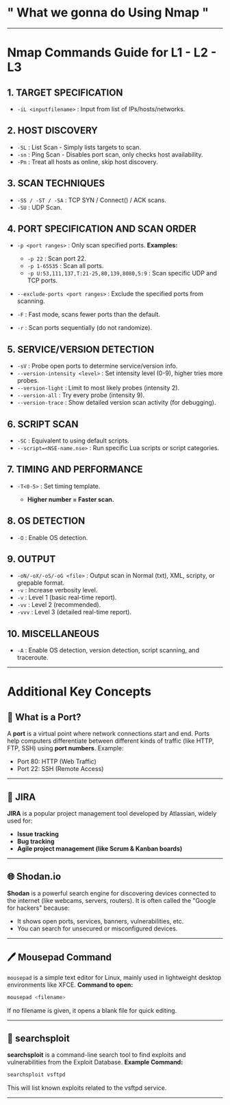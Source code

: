 

# " What we gonna do Using Nmap "
---

# Nmap Commands Guide for L1 - L2 - L3

## 1. TARGET SPECIFICATION

* `-iL <inputfilename>` : Input from list of IPs/hosts/networks.

## 2. HOST DISCOVERY

* `-SL` : List Scan - Simply lists targets to scan.
* `-sn` : Ping Scan - Disables port scan, only checks host availability.
* `-Pn` : Treat all hosts as online, skip host discovery.

## 3. SCAN TECHNIQUES

* `-SS / -ST / -SA` : TCP SYN / Connect() / ACK scans.
* `-SU` : UDP Scan.

## 4. PORT SPECIFICATION AND SCAN ORDER

* `-p <port ranges>` : Only scan specified ports.
  **Examples:**

  * `-p 22` : Scan port 22.
  * `-p 1-65535` : Scan all ports.
  * `-p U:53,111,137,T:21-25,80,139,8080,5:9` : Scan specific UDP and TCP ports.

* `--exclude-ports <port ranges>` : Exclude the specified ports from scanning.

* `-F` : Fast mode, scans fewer ports than the default.

* `-r` : Scan ports sequentially (do not randomize).

## 5. SERVICE/VERSION DETECTION

* `-sV` : Probe open ports to determine service/version info.
* `--version-intensity <level>` : Set intensity level (0-9), higher tries more probes.
* `--version-light` : Limit to most likely probes (intensity 2).
* `--version-all` : Try every probe (intensity 9).
* `--version-trace` : Show detailed version scan activity (for debugging).

## 6. SCRIPT SCAN

* `-SC` : Equivalent to using default scripts.
* `--script=<NSE-name.nse>` : Run specific Lua scripts or script categories.

## 7. TIMING AND PERFORMANCE

* `-T<0-5>` : Set timing template.

  * **Higher number = Faster scan.**

## 8. OS DETECTION

* `-O` : Enable OS detection.

## 9. OUTPUT

* `-oN/-oX/-oS/-oG <file>` : Output scan in Normal (txt), XML, scripty, or grepable format.
* `-v` : Increase verbosity level.
* `-v` : Level 1 (basic real-time report).
* `-vv` : Level 2 (recommended).
* `-vvv` : Level 3 (detailed real-time report).

## 10. MISCELLANEOUS

* `-A` : Enable OS detection, version detection, script scanning, and traceroute.

---

# Additional Key Concepts

## 🔌 What is a Port?

A **port** is a virtual point where network connections start and end. Ports help computers differentiate between different kinds of traffic (like HTTP, FTP, SSH) using **port numbers**.
Example:

* Port 80: HTTP (Web Traffic)
* Port 22: SSH (Remote Access)

---

## 📌 JIRA

**JIRA** is a popular project management tool developed by Atlassian, widely used for:

* **Issue tracking**
* **Bug tracking**
* **Agile project management (like Scrum & Kanban boards)**

---

## 🌐 Shodan.io

**Shodan** is a powerful search engine for discovering devices connected to the internet (like webcams, servers, routers). It is often called the "Google for hackers" because:

* It shows open ports, services, banners, vulnerabilities, etc.
* You can search for unsecured or misconfigured devices.

---

## 🖊️ Mousepad Command

`mousepad` is a simple text editor for Linux, mainly used in lightweight desktop environments like XFCE.
**Command to open:**

```bash
mousepad <filename>
```

If no filename is given, it opens a blank file for quick editing.

---

## 🔎 searchsploit

**searchsploit** is a command-line search tool to find exploits and vulnerabilities from the Exploit Database.
**Example Command:**

```bash
searchsploit vsftpd
```

This will list known exploits related to the vsftpd service.

---

